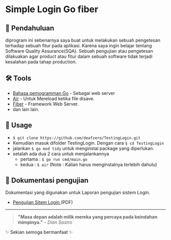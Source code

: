 # Simple Login Go fiber 

## 🎯  Pendahuluan 
diprogram ini sebenarnya saya buat untuk melakukan sebuah pengetesan terhadap sebuah fitur pada aplikasi. Karena saya ingin belajar tentang Software Quality Assurance(SQA). Sebuah pengujian atau pengetesan dilakuakan agar product atau fitur dalam sebuah software tidak terjadi kesalahan pada tahap production.

## 🛠️ Tools
- [Bahasa pemogramman Go](https://go.dev/) - Sebagai web server 
- [Air](https://github.com/air-verse/air) - Untuk Mereload ketika file disave.
- [Fiber](https://gofiber.io/) - Framework Web Server.
- dan lain lain.
## 📌 Usage 
- `$ git clone https://github.com/deafzero/TestingLogin.git`
- Kemudian masuk difolder TestingLogin. Dengan cara `$ cd TestingLogin`
- jalankan `$ go mod tidy` untuk menginstal package yang diperlukan.
- setalah ada dua 2 cara untuk menjalankannya
    - pertama : `$ go run cmd/main.go`
    - kedua : `$ air` (Note : Kalian harus menginstalnya terlebih dahulu)

## 📝 Dokumentasi pengujian 
Dokumentasi yang digunakan untuk Laporan pengujian sistem Login.
- [Pengujian Sitem Login ](assets/Pengujian_Sistem_Login.pdf) (PDF)

---
> **"Masa depan adalah milik mereka yang percaya pada keindahan mimpinya."** – *Dian Sastro*  

✨ Sekian semoga bermanfaat ✨
